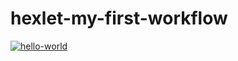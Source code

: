 # hexlet-my-first-workflow

[![hello-world](https://github.com/Posashkov/hexlet-my-first-workflow/actions/workflows/hello-world.yml/badge.svg)](https://github.com/Posashkov/hexlet-my-first-workflow/actions/workflows/hello-world.yml)
